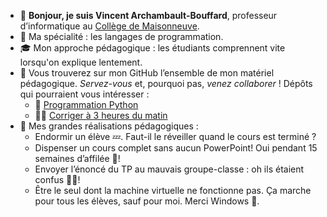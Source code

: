 - 👋 **Bonjour, je suis Vincent Archambault-Bouffard**, professeur d’informatique au [Collège de Maisonneuve](https://www.cmaisonneuve.qc.ca/).  
- 🥇 Ma spécialité : les langages de programmation.
- 🎓 Mon approche pédagogique : les étudiants comprennent vite lorsqu'on explique lentement.
- 🤝 Vous trouverez sur mon GitHub l’ensemble de mon matériel pédagogique. *Servez-vous* et, pourquoi pas, *venez collaborer* ! Dépôts qui pourraient vous intéresser :  
  - 🐍 [Programmation Python](https://archambaultv-prof.github.io/programmation-python/)  
  - 🧙‍♂️ [Corriger à 3 heures du matin](https://github.com/archambaultv-prof/c3hm)  
- 🦚 Mes grandes réalisations pédagogiques :  
  - Endormir un élève 💤. Faut-il le réveiller quand le cours est terminé ?  
  - Dispenser un cours complet sans aucun PowerPoint! Oui pendant 15 semaines d’affilée 👏!
  - Envoyer l’énoncé du TP au mauvais groupe-classe : oh ils étaient confus 😵‍💫!
  - Être le seul dont la machine virtuelle ne fonctionne pas. Ça marche pour tous les élèves, sauf pour moi. Merci Windows 🙏.  
